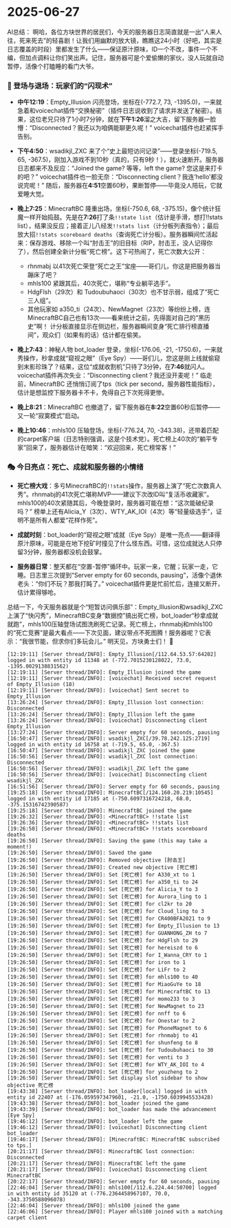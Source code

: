 # 2025-06-27

AI总结：
啊哈，各位方块世界的居民们，今天的服务器日志简直就是一出“人来人往，死来死去”的轻喜剧！让我们用幽默的放大镜，瞧瞧这24小时（好吧，其实是日志覆盖的时段）里都发生了什么——保证原汁原味，ID一个不改，事件一个不编，但加点调料让你们笑出声。记住，服务器可是个爱偷懒的家伙，没人玩就自动暂停，活像个打瞌睡的看门大爷。

### 🌟 登场与退场：玩家们的“闪现术”
- **中午12:19**：Empty_Illusion 闪亮登场，坐标在(-772.7, 73, -1395.0)，一来就急着和voicechat插件“交换秘密”（插件日志说收到了请求并发送了秘密）。结果，这位老兄只待了1小时7分钟，就在**下午1:26**溜之大吉，留下服务器一脸懵：“Disconnected？我还以为咱俩能聊更久呢！” voicechat插件也赶紧挥手告别。
  
- **下午4:50**：wsadikjl_ZXC 来了个“史上最短访问记录”——登录坐标(-719.5, 65, -367.5)，刚加入游戏不到10秒（真的，只有9秒！），就火速断开。服务器日志都来不及反应：“Joined the game? 等等，left the game? 您这是来打卡的吧？” voicechat插件也一脸无奈：“Disconnecting client？我连‘hello’都没说完呢！” 随后，服务器在**4:51**空置60秒，果断暂停——毕竟没人陪玩，它就爱睡大觉。

- **晚上7:25**：MinecraftBC 隆重出场，坐标(-750.6, 68, -375.15)，像个统计狂魔一样开始捣鼓。先是在**7:26**打了条`!!state list`（估计是手滑，想打!!stats list），结果没反应；接着正儿八经发`!!stats list`（计分板列表指令）；最后放大招`!!stats scoreboard deaths`（查询死亡计分板）。服务器瞬间忙活起来：保存游戏、移除一个叫“肘击王”的旧目标（RIP，肘击王，没人记得你了），然后创建全新计分板“死亡榜”。这下可热闹了，死亡次数大公开：
  - rhnmabj 以41次死亡荣登“死亡之王”宝座——哥们儿，你这是把服务器当蹦床了吧？
  - mhls100 紧跟其后，40次死亡，堪称“专业躺平选手”。
  - HdgFlsh（29次）和 Tudoubuhaoci（30次）也不甘示弱，组成了“死亡三人组”。
  - 其他玩家如 a350_ti（24次）、NewMagnet（23次）等纷纷上榜，连MinecraftBC自己也有13次——看来统计之前，先得面对自己的“黑历史”啊！
  计分板直接显示在侧边栏，服务器瞬间变身“死亡排行榜直播间”，观众们（如果有的话）估计都在偷笑。

- **晚上7:43**：神秘人物 bot_loader 登录，坐标(-176.06, -21, -1750.6)，一来就秀操作，秒拿成就“窥视之眼”（Eye Spy）——哥们儿，您这是刚上线就偷窥到末影珍珠了？结果，这位“成就收割机”只待了3分钟，在**7:46**就闪人。voicechat插件再次失业：“Disconnecting client？我还没开麦呢！” 临走前，MinecraftBC 还悄悄订阅了tps（tick per second，服务器性能指标），估计是想监控下服务器卡不卡，免得自己下次死得更惨。

- **晚上8:21**：MinecraftBC 也撤退了，留下服务器在**8:22**空置60秒后暂停——又一轮“寂寞模式”启动。

- **晚上10:46**：mhls100 压轴登场，坐标(-776.24, 70, -343.38)，还带着匹配的carpet客户端（日志特别强调，这是个技术党）。死亡榜上40次的“躺平专家”回来了，服务器估计在暗笑：“欢迎回来，死亡榜常客！”

### 🎭 今日亮点：死亡、成就和服务器的小情绪
- **死亡榜大戏**：多亏MinecraftBC的`!!stats`操作，服务器上演了“死亡次数真人秀”。rhnmabj的41次死亡堪称MVP——建议下次改ID叫“复活币收藏家”。mhls100的40次紧随其后，今晚登录时，服务器可能在想：“这次能破纪录吗？” 榜单上还有Alicia_Y（3次）、WTY_AK_IOI（4次）等“轻量级选手”，证明不是所有人都爱“花样作死”。
  
- **成就时刻**：bot_loader的“窥视之眼”成就（Eye Spy）是唯一亮点——翻译得原汁原味，可能是在地下挖矿时撞见了什么怪东西。可惜，这位成就达人只停留3分钟，服务器都没机会鼓掌。

- **服务器日常**：整天都在“空置-暂停”循环中。玩家一来，它醒；玩家一走，它睡。日志里三次提到“Server empty for 60 seconds, pausing”，活像个退休老头：“你们不玩？那我打盹了。” voicechat插件更是忙前忙后，连接又断开，估计累得够呛。

总结一下，今天服务器就是个“短暂访问俱乐部”：Empty_Illusion和wsadikjl_ZXC上演了“快闪秀”，MinecraftBC变身“数据控”搞出死亡榜，bot_loader“秒拿成就就跑”，mhls100压轴登场试图洗刷死亡记录。死亡榜上，rhnmabj和mhls100的“死亡竞赛”是最大看点——下次见面，建议带点不死图腾！服务器呢？它表示：“我很节能，但求你们多玩会儿。” 明天见，方块勇士们！ 🚀

```
[12:19:11] [Server thread/INFO]: Empty_Illusion[/112.64.53.57:64202] logged in with entity id 11348 at (-772.7015230128022, 73.0, -1395.0029138831562)
[12:19:11] [Server thread/INFO]: Empty_Illusion joined the game
[12:19:11] [Server thread/INFO]: [voicechat] Received secret request of Empty_Illusion (18)
[12:19:11] [Server thread/INFO]: [voicechat] Sent secret to Empty_Illusion
[13:26:24] [Server thread/INFO]: Empty_Illusion lost connection: Disconnected
[13:26:24] [Server thread/INFO]: Empty_Illusion left the game
[13:26:24] [Server thread/INFO]: [voicechat] Disconnecting client Empty_Illusion
[13:27:24] [Server thread/INFO]: Server empty for 60 seconds, pausing
[16:50:47] [Server thread/INFO]: wsadikjl_ZXC[/39.78.242.125:2719] logged in with entity id 16758 at (-719.5, 65.0, -367.5)
[16:50:47] [Server thread/INFO]: wsadikjl_ZXC joined the game
[16:50:56] [Server thread/INFO]: wsadikjl_ZXC lost connection: Disconnected
[16:50:56] [Server thread/INFO]: wsadikjl_ZXC left the game
[16:50:56] [Server thread/INFO]: [voicechat] Disconnecting client wsadikjl_ZXC
[16:51:56] [Server thread/INFO]: Server empty for 60 seconds, pausing
[19:25:18] [Server thread/INFO]: MinecraftBC[/124.160.20.219:10545] logged in with entity id 17185 at (-750.6097316724218, 68.0, -375.15316742390587)
[19:25:18] [Server thread/INFO]: MinecraftBC joined the game
[19:26:32] [Server thread/INFO]: <MinecraftBC> !!state list
[19:26:36] [Server thread/INFO]: <MinecraftBC> !!stats list
[19:26:50] [Server thread/INFO]: <MinecraftBC> !!stats scoreboard deaths
[19:26:50] [Server thread/INFO]: Saving the game (this may take a moment!)
[19:26:50] [Server thread/INFO]: Saved the game
[19:26:50] [Server thread/INFO]: Removed objective [肘击王]
[19:26:50] [Server thread/INFO]: Created new objective [死亡榜]
[19:26:50] [Server thread/INFO]: Set [死亡榜] for A330_xt to 1
[19:26:50] [Server thread/INFO]: Set [死亡榜] for a350_ti to 24
[19:26:50] [Server thread/INFO]: Set [死亡榜] for Alicia_Y to 3
[19:26:50] [Server thread/INFO]: Set [死亡榜] for Aurora_ling to 1
[19:26:50] [Server thread/INFO]: Set [死亡榜] for cl2kr to 20
[19:26:50] [Server thread/INFO]: Set [死亡榜] for Cloud_ling to 3
[19:26:50] [Server thread/INFO]: Set [死亡榜] for CR400BFA2021 to 9
[19:26:50] [Server thread/INFO]: Set [死亡榜] for Empty_Illusion to 13
[19:26:50] [Server thread/INFO]: Set [死亡榜] for GUANHONG_ZH to 7
[19:26:50] [Server thread/INFO]: Set [死亡榜] for HdgFlsh to 29
[19:26:50] [Server thread/INFO]: Set [死亡榜] for hereiszd to 6
[19:26:50] [Server thread/INFO]: Set [死亡榜] for I_Wanna_CRY to 1
[19:26:50] [Server thread/INFO]: Set [死亡榜] for iron to 1
[19:26:50] [Server thread/INFO]: Set [死亡榜] for LiFr to 2
[19:26:50] [Server thread/INFO]: Set [死亡榜] for mhls100 to 40
[19:26:50] [Server thread/INFO]: Set [死亡榜] for MiaoGuYe to 18
[19:26:50] [Server thread/INFO]: Set [死亡榜] for MinecraftBC to 13
[19:26:50] [Server thread/INFO]: Set [死亡榜] for momo233 to 3
[19:26:50] [Server thread/INFO]: Set [死亡榜] for NewMagnet to 23
[19:26:50] [Server thread/INFO]: Set [死亡榜] for nnff to 6
[19:26:50] [Server thread/INFO]: Set [死亡榜] for Onestar to 2
[19:26:50] [Server thread/INFO]: Set [死亡榜] for PhoneMagnet to 6
[19:26:50] [Server thread/INFO]: Set [死亡榜] for rhnmabj to 41
[19:26:50] [Server thread/INFO]: Set [死亡榜] for shunfeng to 8
[19:26:50] [Server thread/INFO]: Set [死亡榜] for Tudoubuhaoci to 30
[19:26:50] [Server thread/INFO]: Set [死亡榜] for venti to 3
[19:26:50] [Server thread/INFO]: Set [死亡榜] for WTY_AK_IOI to 4
[19:26:50] [Server thread/INFO]: Set [死亡榜] for youzheng to 2
[19:26:50] [Server thread/INFO]: Set display slot sidebar to show objective 死亡榜
[19:43:38] [Server thread/INFO]: bot_loader[local] logged in with entity id 22407 at (-176.0595973479601, -21.0, -1750.6039945533428)
[19:43:38] [Server thread/INFO]: bot_loader joined the game
[19:43:39] [Server thread/INFO]: bot_loader has made the advancement [Eye Spy]
[19:46:12] [Server thread/INFO]: bot_loader left the game
[19:46:12] [Server thread/INFO]: [voicechat] Disconnecting client bot_loader
[19:46:17] [Server thread/INFO]: [MinecraftBC: MinecraftBC subscribed to tps.]
[20:21:17] [Server thread/INFO]: MinecraftBC lost connection: Disconnected
[20:21:17] [Server thread/INFO]: MinecraftBC left the game
[20:21:17] [Server thread/INFO]: [voicechat] Disconnecting client MinecraftBC
[20:22:17] [Server thread/INFO]: Server empty for 60 seconds, pausing
[22:46:04] [Server thread/INFO]: mhls100[/112.6.224.44:50700] logged in with entity id 35120 at (-776.2364458967107, 70.0, -343.3750588096078)
[22:46:04] [Server thread/INFO]: mhls100 joined the game
[22:46:06] [Server thread/INFO]: Player mhls100 joined with a matching carpet client
```
